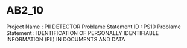 # AB2_10

Project Name : PII DETECTOR
Problame Statement ID : PS10
Problame Statement :  IDENTIFICATION OF PERSONALLY IDENTIFIABLE INFORMATION (PII) IN DOCUMENTS AND DATA
